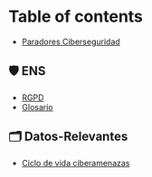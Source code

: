 # Table of contents

* [Paradores Ciberseguridad](README.md)

## 🛡 ENS

* [RGPD](ens/rgpd.md)
* [Glosario](ens/glosario.md)

## 🗂 Datos-Relevantes

* [Ciclo de vida ciberamenazas](datos-relevantes/ciclo-de-vida-ciberamenazas.md)
